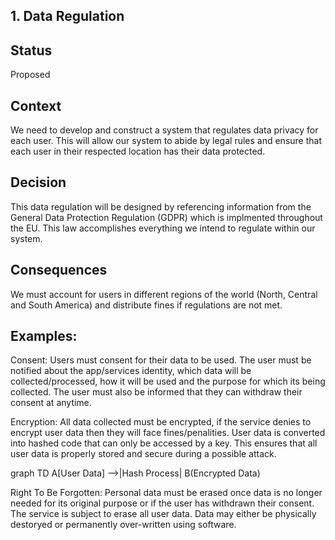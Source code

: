 ## 1. Data Regulation


## Status

Proposed

## Context

We need to develop and construct a system that regulates data privacy for each user. This will allow our system to abide by legal rules and ensure that each user in their respected location has their data protected.  

## Decision

This data regulation will be designed by referencing information from the General Data Protection Regulation (GDPR) which is implmented throughout the EU. This law accomplishes everything we intend to regulate within our system. 

## Consequences

We must account for users in different regions of the world (North, Central and South America) and distribute fines if regulations are not met. 

## Examples:
Consent: Users must consent for their data to be used. The user must be notified about the app/services identity, which data will be collected/processed, how it will be used and the purpose for which its being collected. The user must also be informed that they can withdraw their consent at anytime. 

Encryption: All data collected must be encrypted, if the service denies to encrypt user data then they will face fines/penalities. User data is converted into hashed code that can only be accessed by a key. This ensures that all user data is properly stored and secure during a possible attack. 

<script src="https://unpkg.com/mermaid@9.1.2/dist/mermaid.min.js"></script>

<div class="mermaid">


graph TD
    A[User Data] -->|Hash Process| B(Encrypted Data) 
</div>

Right To Be Forgotten: Personal data must be erased once data is no longer needed for its original purpose or if the user has withdrawn their consent. The service is subject to erase all user data. Data may either be physically destoryed or permanently over-written using software. 


